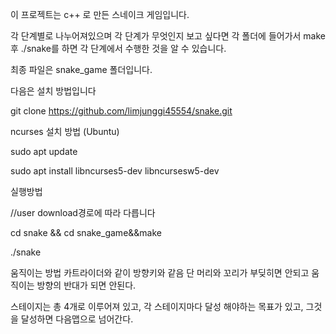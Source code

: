 이 프로젝트는 c++ 로 만든 스네이크 게임입니다.

각 단계별로 나누어져있으며 각 단계가 무엇인지 보고 싶다면 각 폴더에 들어가서 make후 ./snake를 하면 각 단계에서 수행한 것을 알 수 있습니다.

최종 파일은 snake_game 폴더입니다.

다음은 설치 방법입니다

git clone https://github.com/limjunggi45554/snake.git

ncurses 설치 방법 (Ubuntu)

sudo apt update

sudo apt install libncurses5-dev libncursesw5-dev

실행방법 

//user download경로에 따라 다릅니다 

cd snake && cd snake_game&&make

./snake

움직이는 방법 카트라이더와 같이 방향키와 같음 단 머리와 꼬리가 부딪히면 안되고 움직이는 방향의 반대가 되면 안된다.

스테이지는 총 4개로 이루어져 있고, 각 스테이지마다 달성 해야하는 목표가 있고, 그것을 달성하면 다음맵으로 넘어간다. 
